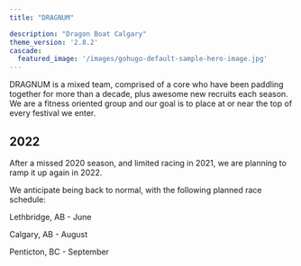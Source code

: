 ```yaml
---
title: "DRAGNUM"

description: "Dragon Boat Calgary"
theme_version: '2.8.2'
cascade:
  featured_image: '/images/gohugo-default-sample-hero-image.jpg'
---
```

DRAGNUM is a mixed team, comprised of a core who have been paddling together for more than a decade, plus awesome new recruits each season.  We are a fitness oriented group and our goal is to place at or near the top of every festival we enter.

## 2022

After a missed 2020 season, and limited racing in 2021, we are planning to ramp it up again in 2022.

We anticipate being back to normal, with the following planned race schedule:

Lethbridge, AB - June

Calgary, AB - August

Penticton, BC - September

